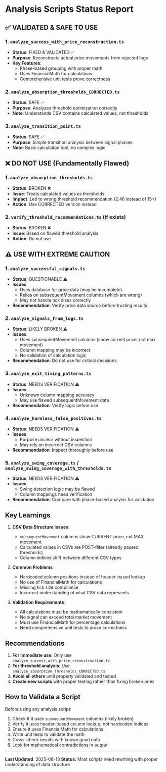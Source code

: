 # Analysis Scripts Status Report

## ✅ VALIDATED & SAFE TO USE

### 1. `analyze_success_with_price_reconstruction.ts`

- **Status**: FIXED & VALIDATED ✅
- **Purpose**: Reconstructs actual price movements from rejected logs
- **Key Features**:
    - Phase-based grouping with proper math
    - Uses FinancialMath for calculations
    - Comprehensive unit tests prove correctness

### 2. `analyze_absorption_thresholds_CORRECTED.ts`

- **Status**: SAFE ✅
- **Purpose**: Analyzes threshold optimization correctly
- **Note**: Understands CSV contains calculated values, not thresholds

### 3. `analyze_transition_point.ts`

- **Status**: SAFE ✅
- **Purpose**: Simple transition analysis between signal phases
- **Note**: Basic calculation tool, no complex logic

## ❌ DO NOT USE (Fundamentally Flawed)

### 1. `analyze_absorption_thresholds.ts`

- **Status**: BROKEN ❌
- **Issue**: Treats calculated values as thresholds
- **Impact**: Led to wrong threshold recommendation (2.46 instead of 15+)
- **Action**: Use CORRECTED version instead

### 2. `verify_threshold_recommendations.ts` (if exists)

- **Status**: BROKEN ❌
- **Issue**: Based on flawed threshold analysis
- **Action**: Do not use

## ⚠️ USE WITH EXTREME CAUTION

### 1. `analyze_successful_signals.ts`

- **Status**: QUESTIONABLE ⚠️
- **Issues**:
    - Uses database for price data (may be incomplete)
    - Relies on subsequentMovement columns (which are wrong)
    - May not handle tick sizes correctly
- **Recommendation**: Verify price data source before trusting results

### 2. `analyze_signals_from_logs.ts`

- **Status**: LIKELY BROKEN ⚠️
- **Issues**:
    - Uses subsequentMovement columns (show current price, not max movement)
    - Column mapping may be incorrect
    - No validation of calculation logic
- **Recommendation**: Do not use for critical decisions

### 3. `analyze_exit_timing_patterns.ts`

- **Status**: NEEDS VERIFICATION ⚠️
- **Issues**:
    - Unknown column mapping accuracy
    - May use flawed subsequentMovement data
- **Recommendation**: Verify logic before use

### 4. `analyze_harmless_false_positives.ts`

- **Status**: NEEDS VERIFICATION ⚠️
- **Issues**:
    - Purpose unclear without inspection
    - May rely on incorrect CSV columns
- **Recommendation**: Inspect thoroughly before use

### 5. `analyze_swing_coverage.ts` / `analyze_swing_coverage_with_thresholds.ts`

- **Status**: NEEDS VERIFICATION ⚠️
- **Issues**:
    - Swing detection logic may be flawed
    - Column mappings need verification
- **Recommendation**: Compare with phase-based analysis for validation

## Key Learnings

1. **CSV Data Structure Issues**:
    - `subsequentMovement` columns show CURRENT price, not MAX movement
    - Calculated values in CSVs are POST-filter (already passed thresholds)
    - Column indices shift between different CSV types

2. **Common Problems**:
    - Hardcoded column positions instead of header-based lookup
    - No use of FinancialMath for calculations
    - Missing tick size compliance
    - Incorrect understanding of what CSV data represents

3. **Validation Requirements**:
    - All calculations must be mathematically consistent
    - No signal can exceed total market movement
    - Must use FinancialMath for percentage calculations
    - Need comprehensive unit tests to prove correctness

## Recommendations

1. **For immediate use**: Only use `analyze_success_with_price_reconstruction.ts`
2. **For threshold analysis**: Use `analyze_absorption_thresholds_CORRECTED.ts`
3. **Avoid all others** until properly validated and tested
4. **Create new scripts** with proper testing rather than fixing broken ones

## How to Validate a Script

Before using any analysis script:

1. Check if it uses `subsequentMovement` columns (likely broken)
2. Verify it uses header-based column lookup, not hardcoded indices
3. Ensure it uses FinancialMath for calculations
4. Write unit tests to validate the math
5. Cross-check results with known good data
6. Look for mathematical contradictions in output

---

**Last Updated**: 2025-08-13
**Status**: Most scripts need rewriting with proper understanding of data structure
